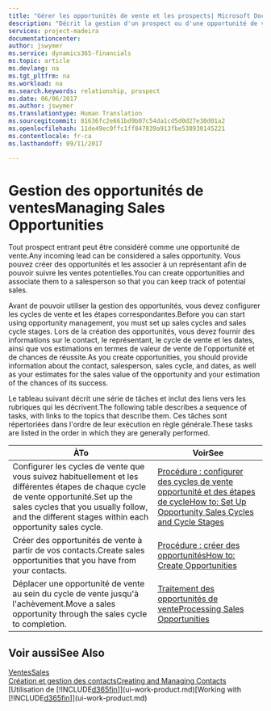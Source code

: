 ```yaml
---
title: "Gérer les opportunités de vente et les prospects| Microsoft Docs"
description: "Décrit la gestion d'un prospect ou d'une opportunité de ventes entrant dans Financials, et l'association de l'opportunité à un représentant pour effectuer le suivi des ventes potentielles."
services: project-madeira
documentationcenter: 
author: jswymer
ms.service: dynamics365-financials
ms.topic: article
ms.devlang: na
ms.tgt_pltfrm: na
ms.workload: na
ms.search.keywords: relationship, prospect
ms.date: 06/06/2017
ms.author: jswymer
ms.translationtype: Human Translation
ms.sourcegitcommit: 81636fc2e661bd9b07c54da1cd5d0d27e30d01a2
ms.openlocfilehash: 11de49ec0ffc1ff847839a913fbe538930145221
ms.contentlocale: fr-ca
ms.lasthandoff: 09/11/2017

---
```

# <a name="managing-sales-opportunities"></a><span data-ttu-id="c6ded-103">Gestion des opportunités de ventes</span><span class="sxs-lookup"><span data-stu-id="c6ded-103">Managing Sales Opportunities</span></span>
<span data-ttu-id="c6ded-104">Tout prospect entrant peut être considéré comme une opportunité de vente.</span><span class="sxs-lookup"><span data-stu-id="c6ded-104">Any incoming lead can be considered a sales opportunity.</span></span> <span data-ttu-id="c6ded-105">Vous pouvez créer des opportunités et les associer à un représentant afin de pouvoir suivre les ventes potentielles.</span><span class="sxs-lookup"><span data-stu-id="c6ded-105">You can create opportunities and associate them to a salesperson so that you can keep track of potential sales.</span></span>

<span data-ttu-id="c6ded-106">Avant de pouvoir utiliser la gestion des opportunités, vous devez configurer les cycles de vente et les étapes correspondantes.</span><span class="sxs-lookup"><span data-stu-id="c6ded-106">Before you can start using opportunity management, you must set up sales cycles and sales cycle stages.</span></span> <span data-ttu-id="c6ded-107">Lors de la création des opportunités, vous devez fournir des informations sur le contact, le représentant, le cycle de vente et les dates, ainsi que vos estimations en termes de valeur de vente de l'opportunité et de chances de réussite.</span><span class="sxs-lookup"><span data-stu-id="c6ded-107">As you create opportunities, you should provide information about the contact, salesperson, sales cycle, and dates, as well as your estimates for the sales value of the opportunity and your estimation of the chances of its success.</span></span>

<span data-ttu-id="c6ded-108">Le tableau suivant décrit une série de tâches et inclut des liens vers les rubriques qui les décrivent.</span><span class="sxs-lookup"><span data-stu-id="c6ded-108">The following table describes a sequence of tasks, with links to the topics that describe them.</span></span> <span data-ttu-id="c6ded-109">Ces tâches sont répertoriées dans l'ordre de leur exécution en règle générale.</span><span class="sxs-lookup"><span data-stu-id="c6ded-109">These tasks are listed in the order in which they are generally performed.</span></span>

| <span data-ttu-id="c6ded-110">À</span><span class="sxs-lookup"><span data-stu-id="c6ded-110">To</span></span> | <span data-ttu-id="c6ded-111">Voir</span><span class="sxs-lookup"><span data-stu-id="c6ded-111">See</span></span> |
| --- | --- |
| <span data-ttu-id="c6ded-112">Configurer les cycles de vente que vous suivez habituellement et les différentes étapes de chaque cycle de vente opportunité.</span><span class="sxs-lookup"><span data-stu-id="c6ded-112">Set up the sales cycles that you usually follow, and the different stages within each opportunity sales cycle.</span></span> |[<span data-ttu-id="c6ded-113">Procédure : configurer des cycles de vente opportunité et des étapes de cycle</span><span class="sxs-lookup"><span data-stu-id="c6ded-113">How to: Set Up Opportunity Sales Cycles and Cycle Stages</span></span>](marketing-how-setup-opportunity-sales-cycles-stages.md) |
| <span data-ttu-id="c6ded-114">Créer des opportunités de vente à partir de vos contacts.</span><span class="sxs-lookup"><span data-stu-id="c6ded-114">Create sales opportunities that you have from your contacts.</span></span> |[<span data-ttu-id="c6ded-115">Procédure : créer des opportunités</span><span class="sxs-lookup"><span data-stu-id="c6ded-115">How to: Create Opportunities</span></span>](marketing-how-create-opportunities.md) |
| <span data-ttu-id="c6ded-116">Déplacer une opportunité de vente au sein du cycle de vente jusqu'à l'achèvement.</span><span class="sxs-lookup"><span data-stu-id="c6ded-116">Move a sales opportunity through the sales cycle to completion.</span></span> |[<span data-ttu-id="c6ded-117">Traitement des opportunités de vente</span><span class="sxs-lookup"><span data-stu-id="c6ded-117">Processing Sales Opportunities</span></span>](marketing-processing-sales-opportunities.md) |

## <a name="see-also"></a><span data-ttu-id="c6ded-118">Voir aussi</span><span class="sxs-lookup"><span data-stu-id="c6ded-118">See Also</span></span>
[<span data-ttu-id="c6ded-119">Ventes</span><span class="sxs-lookup"><span data-stu-id="c6ded-119">Sales</span></span>](sales-manage-sales.md)  
[<span data-ttu-id="c6ded-120">Création et gestion des contacts</span><span class="sxs-lookup"><span data-stu-id="c6ded-120">Creating and Managing Contacts</span></span>](marketing-contacts.md)  
<span data-ttu-id="c6ded-121">[Utilisation de [!INCLUDE[d365fin](includes/d365fin_md.md)]](ui-work-product.md)</span><span class="sxs-lookup"><span data-stu-id="c6ded-121">[Working with [!INCLUDE[d365fin](includes/d365fin_md.md)]](ui-work-product.md)</span></span>

